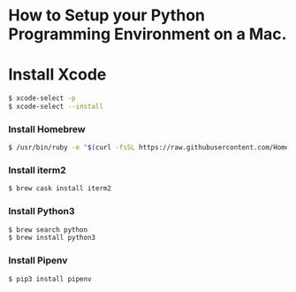 # How to Setup your Python Programming Environment on a Mac.

# Install Xcode
```sh
$ xcode-select -p
$ xcode-select --install
```

### Install Homebrew

```sh
$ /usr/bin/ruby -e "$(curl -fsSL https://raw.githubusercontent.com/Homebrew/install/master/install)"
```

### Install iterm2

```sh
$ brew cask install iterm2
```

### Install Python3
```sh
$ brew search python
$ brew install python3
```
### Install Pipenv

```sh
$ pip3 install pipenv
```
